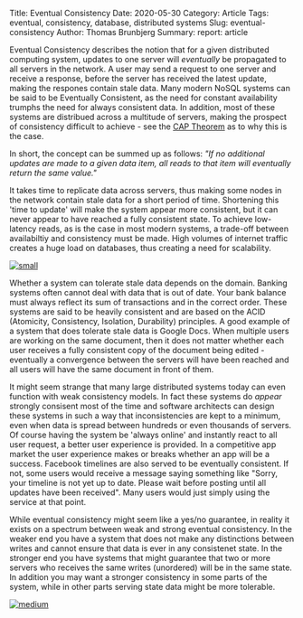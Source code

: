 Title: Eventual Consistency
Date: 2020-05-30
Category: Article
Tags: eventual, consistency, database, distributed systems
Slug: eventual-consistency
Author: Thomas Brunbjerg
Summary: 
report: article

Eventual Consistency describes the notion that for a given distributed computing system, updates to one server will *eventually* be propagated to all servers in the network. A user may send a request to one server and receive a response, before the server has received the latest update, making the respones contain stale data. Many modern NoSQL systems can be said to be Eventually Consistent, as the need for constant availability trumphs the need for always consistent data. In addition, most of these systems are distribued across a multitude of servers, making the prospect of consistency difficult to achieve - see the [CAP Theorem]({filename}/articles/cap_theorem.md) as to why this is the case.

In short, the concept can be summed up as follows:
*"If no additional updates are made to a given data item, all reads to that item will eventually return the same value."*

It takes time to replicate data across servers, thus making some nodes in the network contain stale data for a short period of time. Shortening this 'time to update' will make the system appear more consistent, but it can never appear to have reached a fully consistent state. To achieve low-latency reads, as is the case in most modern systems, a trade-off between availabiltiy and consistency must be made. High volumes of internet traffic creates a huge load on databases, thus creating a need for scalability. 

[![small]({static}/img/article/eventualconsistency.png)]({static}/img/article/eventualconsistency.png)

Whether a system can tolerate stale data depends on the domain. Banking systems often cannot deal with data that is out of date. Your bank balance must always reflect its sum of transactions and in the correct order. These systems are said to be heavily consistent and are based on the ACID (Atomicity, Consistency, Isolation, Durability) principles. A good example of a system that does tolerate stale data is Google Docs. When multiple users are working on the same document, then it does not matter whether each user receives a fully consistent copy of the document being edited - eventually a convergence between the servers will have been reached and all users will have the same document in front of them.

It might seem strange that many large distributed systems today can even function with weak consistency models. In fact these systems do *appear* strongly consisent most of the time and software architects can design these systems in such a way that inconsistencies are kept to a minimum, even when data is spread between hundreds or even thousands of servers. Of course having the system be 'always online' and instantly react to all user request, a better user experience is provided. In a competitive app market the user experience makes or breaks whether an app will be a success. Facebook timelines are also served to be eventually consistent. If not, some users would receive a message saying something like "Sorry, your timeline is not yet up to date. Please wait before posting until all updates have been received". Many users would just simply using the service at that point. 

While eventual consistency might seem like a yes/no guarantee, in reality it exists on a spectrum between weak and strong eventual consistency. In the weaker end you have a system that does not make any distinctions between writes and cannot ensure that data is ever in any consistenet state. In the stronger end you have systems that might guarantee that two or more servers who receives the same writes (unordered) will be in the same state. In addition you may want a stronger consistency in some parts of the system, while in other parts serving state data might be more tolerable.

[![medium]({static}/img/article/eventualcomic.jpg)]({static}/img/article/eventualcomic.jpg)